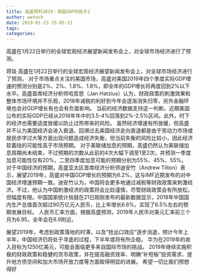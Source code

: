 ```yaml
---
title: 高盛预判2019：美国GDP将低于2
author: wetech
date: 2019-01-23 15:05:11
tags: 
categories: 
---
```

高盛在1月22日举行的全球宏观经济展望新闻发布会上，对全球市场经济进行了预测。
<!-- more -->
蒋琰
高盛在1月22日举行的全球宏观经济展望新闻发布会上，对全球市场经济进行了预测。
对于市场重点关注的美国市场，高盛对美国2019年四个季度实际GDP增速的预测分别是2%、2%、1.8%、1.8%，即全年的GDP增长将再度回到2%以下水平。高盛首席经济分析师哈哲思（Jan Hatzius）认为，财政政策的刺激效果和整体市场环境并不乐观，2018年减税的利好到今年会逐渐消失归零，另外金融环境也会对GDP增长有也会有负面影响。
当前的经济数据支持这一判断。近期美国公布的实际GDP已经从2018年年中的3.5-4%回落到2%-2.5%区间。此外，时下的经济也需要适度放缓以防止过热带来的风险。
虽然经济增速有所放缓，但高盛并不认为美国经济会进入衰退。回溯过去美国经济走向衰退都是由于劳动力市场或居民赤字过大等方面出现问题造成经济失衡，但当前失衡的风险比较小，因此经济软着陆的可能性高于市场预期。
对于美联储加息的预期，高盛仍然认为美联储加息周期尚未结束，不过预期的次数从此前的4次大幅下调至1至2次，并预测一季度加息可能性仅有20%，二至四季度加息可能的预期分别为55%、45%、55%。
对于中国经济的预期，高盛亚太区首席经济分析师迪安竹（Andrew Tilton）表示，展望2019年，高盛对中国GDP增长的预期为6.2%，这与IMF近期发布的对中国经济增速预期一致。迪安竹认为，中国将会更多地通过减税等财政政策来刺激经济。不过，他认为中国刺激经济的政策将会比较谨慎，尽管财政政策会有所放松，但幅度有限。中国国家统计局就在21日刚刚发布的最新数据显示，2018年中国国内生产总值首次超过90万亿元人民币，比上年增长6.6%，实现了6.5%左右的预期发展目标。
人民币汇率方面，根据高盛预测，2019年人民币对美元汇率前三个月为6.95，全年会在6.9附近。
 
 
展望2019年，考虑到政策落地的时滞，以及“抢出口效应”逐步消退，预计今年上半年，中国经济仍将处于寻底的过程，下半年或将有所企稳。
华为在2019年的收入目标为1250亿美元，可能会面临更多来自国际市场的挑战。
2019年继续实施积极的财政政策和稳健的货币政策，并在提高融资效率、明确“补短板”投资需求、提升地方债空间和加大市场开放力度等方面取得明显的进展。
希望一切比我们预想得好
